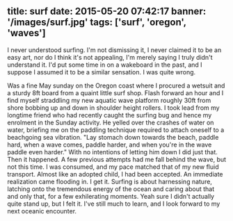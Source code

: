 title: surf
date: 2015-05-20 07:42:17
banner: '/images/surf.jpg'
tags: ['surf', 'oregon', 'waves']
---

I never understood surfing. I'm not dismissing it, I never claimed it to be an easy art, nor do I think it's not appealing, I'm merely saying I truly didn't understand it. I'd put some time in on a wakeboard in the past, and I suppose I assumed it to be a similar sensation. I was quite wrong.

Was a fine May sunday on the Oregon coast where I procured a wetsuit and a sturdy 8ft board from a quaint little surf shop. Flash forward an hour and I find myself straddling my new aquatic wave platform roughly 30ft from shore bobbing up and down in shoulder height rollers.
I took lead from my longtime friend who had recently caught the surfing bug and hence my enrolment in the Sunday activity. He yelled over the crashes of water on water, briefing me on the paddling technique required to attach oneself to a beachgoing sea vibration. "Lay stomach down towards the beach, paddle hard, when a wave comes, paddle harder, and when you're in the wave paddle even harder." With no intentions of letting him down I did just that. Then it happened.
A few previous attempts had me fall behind the wave, but not this time. I was consumed, and my pace matched that of my new fluid transport. Almost like an adopted child, I had been accepted. An immediate realization came flooding in. I get it. Surfing is about harnessing nature, latching onto the tremendous energy of the ocean and caring about that and only that, for a few exhilerating moments. 
Yeah sure I didn't actually quite stand up, but I felt it. I've still much to learn, and I look forward to my next oceanic encounter.